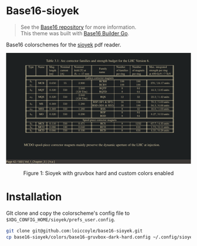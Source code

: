 # Base16-sioyek

> See the [Base16 repository](https://github.com/chriskempson/base16) for more information.  
> This theme was built with [Base16 Builder Go](https://github.com/tinted-theming/base16-builder-go).

Base16 colorschemes for the [sioyek](https://github.com/ahrm/sioyek) pdf reader.

<div align="center"><img width=600 src="./assets/screenshot.png"><p>Figure 1: Sioyek with gruvbox hard and custom colors enabled</p></div>

# Installation

GIt clone and copy the colorscheme's config file to `$XDG_CONFIG_HOME/sioyek/prefs_user.config`.

```bash
git clone git@github.com:loiccoyle/base16-sioyek.git
cp base16-sioyek/colors/base16-gruvbox-dark-hard.config ~/.config/sioyek/prefs_user.config
```

